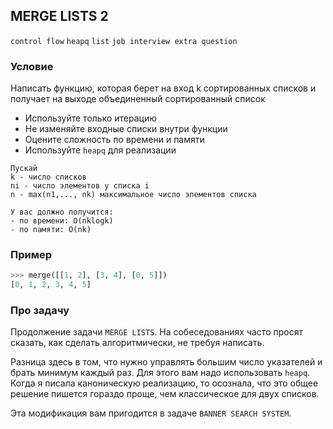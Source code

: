## MERGE LISTS 2

`control flow` `heapq` `list` `job interview extra question`

### Условие

Написать функцию, которая берет на вход k сортированных списков и получает на выходе объединенный сортированный список

* Используйте только итерацию
* Не изменяйте входные списки внутри функции
* Оцените сложность по времени и памяти
* Используйте `heapq` для реализации

```
Пускай
k - число списков
ni - число элементов у списка i
n - max(n1,..., nk) максимальное число элементов списка

У вас должно получится:
- по времени: О(nklogk)
- по памяти: O(nk)
```

### Пример

```python
>>> merge([[1, 2], [3, 4], [0, 5]])
[0, 1, 2, 3, 4, 5]
```

### Про задачу

Продолжение задачи `MERGE LISTS`. На собеседованиях часто просят сказать, как сделать алгоритмически, не требуя написать.

Разница здесь в том, что нужно управлять большим число указателей и брать минимум каждый раз. 
Для этого вам надо использовать `heapq`. Когда я писала каноническую реализацию, то осознала, 
что это общее решение пишется гораздо проще, чем классическое для двух списков.


Эта модификация вам пригодится в задаче `BANNER SEARCH SYSTEM`.
